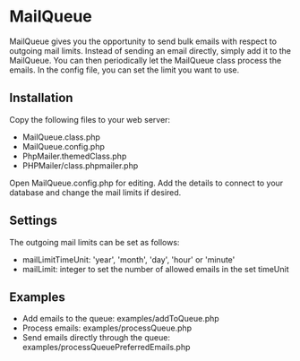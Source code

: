 MailQueue
=========
MailQueue gives you the opportunity to send bulk emails with respect to outgoing mail limits. Instead of sending an email directly, simply add it to the MailQueue. You can then periodically let the MailQueue class process the emails. In the config file, you can set the limit you want to use.

Installation
------------
Copy the following files to your web server:
* MailQueue.class.php
* MailQueue.config.php
* PhpMailer.themedClass.php
* PHPMailer/class.phpmailer.php

Open MailQueue.config.php for editing. Add the details to connect to your database and change the mail limits if desired.

Settings
--------
The outgoing mail limits can be set as follows:
* mailLimitTimeUnit: 'year', 'month', 'day', 'hour' or 'minute'
* mailLimit: integer to set the number of allowed emails in the set timeUnit

Examples
--------
* Add emails to the queue: examples/addToQueue.php
* Process emails: examples/processQueue.php
* Send emails directly through the queue: examples/processQueuePreferredEmails.php